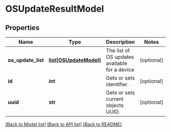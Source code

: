 # OSUpdateResultModel

## Properties
Name | Type | Description | Notes
------------ | ------------- | ------------- | -------------
**os_update_list** | [**list[OSUpdateModel]**](OSUpdateModel.md) | The list of OS updates available for a device | [optional] 
**id** | **int** | Gets or sets identifier. | [optional] 
**uuid** | **str** | Gets or sets current objects UUID. | [optional] 

[[Back to Model list]](../README.md#documentation-for-models) [[Back to API list]](../README.md#documentation-for-api-endpoints) [[Back to README]](../README.md)


